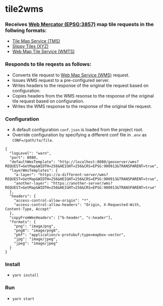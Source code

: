 # tile2wms
### Receives [Web Mercator (EPSG:3857)](https://epsg.io/3857) map tile requests in the follwing formats:
  * [Tile Map Service (TMS)](https://wiki.osgeo.org/wiki/Tile_Map_Service_Specification)
  * [Slippy Tiles (XYZ)](https://en.wikipedia.org/wiki/Tiled_web_map) 
  * [Web Map Tile Service (WMTS)](https://www.opengeospatial.org/standards/wmts) 

### Responds to tile reqests as follows:
  * Converts tile request to [Web Map Service (WMS)](https://www.opengeospatial.org/standards/wms) request.
  * Issues WMS request to a pre-configured server.  
  * Writes headers to the response of the original tile request based on configuration.
  * Copies headers from the WMS resonse to the response of the original tile request based on configuration.
  * Writes the WMS response to the response of the original tile request.

### Configuration
  * A default configuration `conf.json` is loaded from the project root.
  * Override configuration by specifying a different conf file in `.env` as `CONF=/path/to/file`.

```
{
  "logLevel": "warn",
  "port": 8080,
  "defaultWmsTemplate": "http://localhost:8080/geoserver/wms?REQUEST=GetMap&WIDTH=256&HEIGHT=256&CRS=EPSG:900913&TRANSPARENT=true",
  "layerWmsTemplates": {
    "a-layer": "https://a-different-server/wms?REQUEST=GetMap&WIDTH=256&HEIGHT=256&CRS=EPSG:900913&TRANSPARENT=true",
    "another-layer": "https://another-server/wms?REQUEST=GetMap&WIDTH=256&HEIGHT=256&CRS=EPSG:900913&TRANSPARENT=true"
  },
  "headers": {
    "access-control-allow-origin": "*",
    "access-control-allow-headers": "Origin, X-Requested-With, Content-Type, Accept"
  },
  "copyFromWmsHeaders": ["b-header", "c-header"],
  "formats": {
    "png": "image/png",
    "png8": "image/png8",
    "pbf": "application/x-protobuf;type=mapbox-vector",
    "jpg": "image/jpeg",
    "jpeg": "image/jpeg"
  }
}
```

### Install
* `yarn install`

### Run 
* `yarn start`
